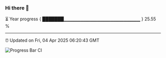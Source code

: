 ### Hi there 👋

⏳ Year progress { ███████▁▁▁▁▁▁▁▁▁▁▁▁▁▁▁▁▁▁▁▁▁▁▁ } 25.55 %

---

⏰ Updated on Fri, 04 Apr 2025 06:20:43 GMT

![Progress Bar CI](https://github.com/liununu/liununu/workflows/Progress%20Bar%20CI/badge.svg)
